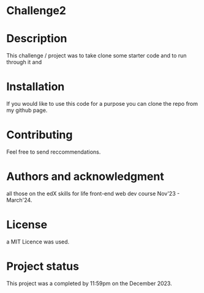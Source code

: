 # Challenge2

# Description
This challenge / project was to take clone some starter code and to run through it and 


# Installation
If you would like to use this code for a purpose you can clone the repo from my github page.

# Contributing
Feel free to send reccommendations.

# Authors and acknowledgment
all those on the edX skills for life front-end web dev course Nov'23 - March'24.

# License
a MIT Licence was used.

# Project status
This project was a completed by 11:59pm on the  December 2023.